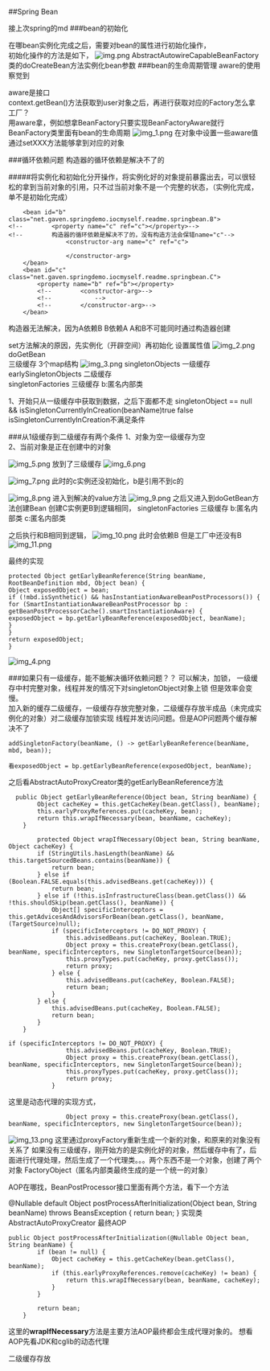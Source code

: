 ##Spring Bean

接上次spring的md
###bean的初始化

在哪bean实例化完成之后，需要对bean的属性进行初始化操作，  
初始化操作的方法是如下，
![img.png](img.png)
AbstractAutowireCapableBeanFactory类的doCreateBean方法实例化bean参数
###bean的生命周期管理
aware的使用 察觉到

aware是接口  
context.getBean()方法获取到user对象之后，再进行获取对应的Factory怎么拿工厂？  
用aware拿，例如想拿BeanFactory只要实现BeanFactoryAware就行  
BeanFactory类里面有bean的生命周期
![img_1.png](img_1.png)
在对象中设置一些aware值 通过setXXX方法能够拿到对应的对象  

###循环依赖问题
构造器的循环依赖是解决不了的 

#####将实例化和初始化分开操作，将实例化好的对象提前暴露出去，可以很轻松的拿到当前对象的引用，只不过当前对象不是一个完整的状态，（实例化完成，单不是初始化完成）




<!--        构造器的循环依赖是解决不了的，没有构造方法会保错name="c"-->

```
    <bean id="b" class="net.gaven.springdemo.iocmyself.readme.springbean.B">
<!--        <property name="c" ref="c"></property>-->
<!--        构造器的循环依赖是解决不了的，没有构造方法会保错name="c"-->
                <constructor-arg name="c" ref="c">
                    
                </constructor-arg>
    </bean>
    <bean id="c" class="net.gaven.springdemo.iocmyself.readme.springbean.C">
        <property name="b" ref="b"></property>
        <!--        <constructor-arg>-->
        <!--            -->
        <!--        </constructor-arg>-->
    </bean>
```
构造器无法解决，因为A依赖B B依赖A  A和B不可能同时通过构造器创建

set方法解决的原因，先实例化（开辟空间）再初始化 设置属性值
![img_2.png](img_2.png)
doGetBean  
三级缓存 3个map结构
![img_3.png](img_3.png)
singletonObjects        一级缓存  
earlySingletonObjects   二级缓存  
singletonFactories      三级缓存 b:匿名内部类

1、开始只从一级缓存中获取到数据，之后下面都不走 singletonObject == null && isSingletonCurrentlyInCreation(beanName)true false isSingletonCurrentlyInCreation不满足条件  


###从1级缓存到二级缓存有两个条件
1、对象为空一级缓存为空  
2、当前对象是正在创建中的对象  


![img_5.png](img_5.png)
放到了三级缓存
![img_6.png](img_6.png) 

![img_7.png](img_7.png)
此时的c实例还没初始化，b是引用不到c的

![img_8.png](img_8.png)
进入到解决的value方法
![img_9.png](img_9.png)
之后又进入到doGetBean方法创建Bean
创建C实例更B到逻辑相同，
singletonFactories      三级缓存 b:匿名内部类 c:匿名内部类

之后执行和B相同到逻辑，
![img_10.png](img_10.png)
此时会依赖B 但是工厂中还没有B
![img_11.png](img_11.png)


最终的实现
```
protected Object getEarlyBeanReference(String beanName, RootBeanDefinition mbd, Object bean) {
Object exposedObject = bean;
if (!mbd.isSynthetic() && hasInstantiationAwareBeanPostProcessors()) {
for (SmartInstantiationAwareBeanPostProcessor bp : getBeanPostProcessorCache().smartInstantiationAware) {
exposedObject = bp.getEarlyBeanReference(exposedObject, beanName);
}
}
return exposedObject;
}
```
![img_4.png](img_4.png)


###如果只有一级缓存，能不能解决循环依赖问题？？ 
可以解决，加锁，
一级缓存中村完整对象，线程并发的情况下对singletonObject对象上锁
但是效率会变慢。  
加入新的缓存二级缓存，一级缓存存放完整对象，二级缓存存放半成品（未完成实例化的对象）对二级缓存加锁实现
线程并发访问问题。但是AOP问题两个缓存解决不了
```
addSingletonFactory(beanName, () -> getEarlyBeanReference(beanName, mbd, bean));

看exposedObject = bp.getEarlyBeanReference(exposedObject, beanName);

```
之后看AbstractAutoProxyCreator类的getEarlyBeanReference方法

```
  public Object getEarlyBeanReference(Object bean, String beanName) {
        Object cacheKey = this.getCacheKey(bean.getClass(), beanName);
        this.earlyProxyReferences.put(cacheKey, bean);
        return this.wrapIfNecessary(bean, beanName, cacheKey);
    }
    
        protected Object wrapIfNecessary(Object bean, String beanName, Object cacheKey) {
        if (StringUtils.hasLength(beanName) && this.targetSourcedBeans.contains(beanName)) {
            return bean;
        } else if (Boolean.FALSE.equals(this.advisedBeans.get(cacheKey))) {
            return bean;
        } else if (!this.isInfrastructureClass(bean.getClass()) && !this.shouldSkip(bean.getClass(), beanName)) {
            Object[] specificInterceptors = this.getAdvicesAndAdvisorsForBean(bean.getClass(), beanName, (TargetSource)null);
            if (specificInterceptors != DO_NOT_PROXY) {
                this.advisedBeans.put(cacheKey, Boolean.TRUE);
                Object proxy = this.createProxy(bean.getClass(), beanName, specificInterceptors, new SingletonTargetSource(bean));
                this.proxyTypes.put(cacheKey, proxy.getClass());
                return proxy;
            } else {
                this.advisedBeans.put(cacheKey, Boolean.FALSE);
                return bean;
            }
        } else {
            this.advisedBeans.put(cacheKey, Boolean.FALSE);
            return bean;
        }
    }
```
```
if (specificInterceptors != DO_NOT_PROXY) {
                this.advisedBeans.put(cacheKey, Boolean.TRUE);
                Object proxy = this.createProxy(bean.getClass(), beanName, specificInterceptors, new SingletonTargetSource(bean));
                this.proxyTypes.put(cacheKey, proxy.getClass());
                return proxy;
            } 
```
这里是动态代理的实现方式，
```
                Object proxy = this.createProxy(bean.getClass(), beanName, specificInterceptors, new SingletonTargetSource(bean));

```
![img_13.png](img_13.png)
这里通过proxyFactory重新生成一个新的对象，和原来的对象没有关系了
如果没有三级缓存，刚开始方的是实例化好的对象，然后缓存中有了，后面进行代理处理，然后生成了一个代理类。。。两个东西不是一个对象，创建了两个对象
FactoryObject（匿名内部类最终生成的是一个统一的对象）


AOP在哪找，BeanPostProcessor接口里面有两个方法，看下一个方法  

@Nullable
default Object postProcessAfterInitialization(Object bean, String beanName) throws BeansException {
return bean;
}
实现类AbstractAutoProxyCreator
最终AOP
```
public Object postProcessAfterInitialization(@Nullable Object bean, String beanName) {
        if (bean != null) {
            Object cacheKey = this.getCacheKey(bean.getClass(), beanName);
            if (this.earlyProxyReferences.remove(cacheKey) != bean) {
                return this.wrapIfNecessary(bean, beanName, cacheKey);
            }
        }

        return bean;
    }

```
这里的**wrapIfNecessary**方法是主要方法AOP最终都会生成代理对象的。
想看AOP先看JDK和cglib的动态代理

二级缓存存放


